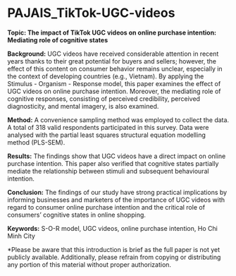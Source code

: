 # PAJAIS_TikTok-UGC-videos

**Topic: The impact of TikTok UGC videos on online purchase intention: Mediating role of cognitive states**

**Background:** UGC videos have received considerable attention in recent years thanks to their great potential for buyers and sellers; however, the effect of this content on consumer behavior remains unclear, especially in the context of developing countries (e.g., Vietnam). By applying the Stimulus - Organism - Response model, this paper examines the effect of UGC videos on online
purchase intention. Moreover, the mediating role of cognitive responses, consisting of perceived credibility, perceived diagnosticity, and mental imagery, is also examined. 

**Method:** A convenience sampling method was employed to collect the data. A total of 318 valid respondents participated in this survey. Data were analysed with the partial least squares structural equation modelling method (PLS-SEM).

**Results:** The findings show that UGC videos have a direct impact on online purchase intention. This paper also verified that cognitive states partially mediate the relationship between stimuli and subsequent behavioural intention. 

**Conclusion:** The findings of our study have strong practical implications by informing businesses and marketers of the importance of UGC videos with regard to consumer online purchase intention and the critical role of consumers’ cognitive states in online shopping.

**Keywords:** S-O-R model, UGC videos, online purchase intention, Ho Chi Minh City

*Please be aware that this introduction is brief as the full paper is not yet publicly available. Additionally, please refrain from copying or distributing any portion of this material without proper authorization.
